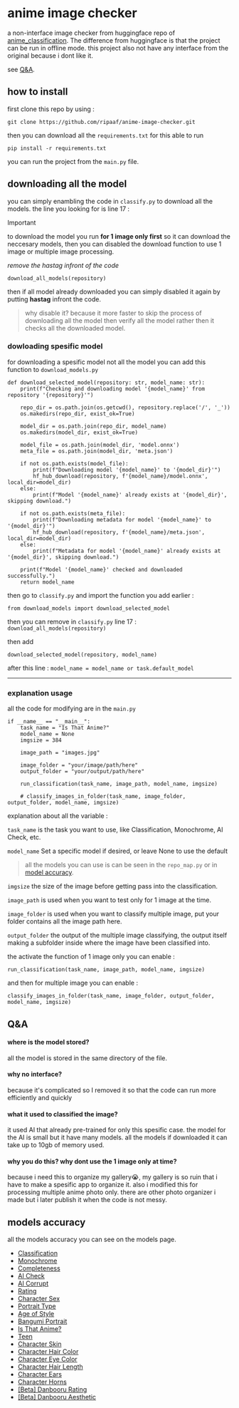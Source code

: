 # anime image checker
a non-interface image checker from huggingface repo of [anime_classification](https://huggingface.co/deepghs/anime_classification  "anime_classification"). The difference from huggingface is that the project can be run in offline mode. this project also not have any interface from the original because i dont like it.

see [Q&A](#qa).

## how to install
first clone this repo by using :
```
git clone https://github.com/ripaaf/anime-image-checker.git
```
then you can download all the `requirements.txt` for this able to run
```
pip install -r requirements.txt
```
you can run the project from the `main.py` file.
## downloading all the model
you can simply enambling the code in `classify.py` to download all the models. the line you looking for is line 17 :

> [!IMPORTANT]  
> to download the model you run **for 1 image only first** so it can download the neccesary models, then you can disabled the download function to use 1 image or multiple image processing.

*remove the hastag infront of the code*
```
download_all_models(repository)
```
then if all model already downloaded you can simply disabled it again by putting **hastag** infront the code. 
> why disable it? because it more faster to skip the process of downloading all the model then verify all the model rather then it checks all the downloaded model.

### dowloading spesific model
for downloading a spesific model not all the model you can add this function to `download_models.py`

```
def download_selected_model(repository: str, model_name: str):
    print(f"Checking and downloading model '{model_name}' from repository '{repository}'")

    repo_dir = os.path.join(os.getcwd(), repository.replace('/', '_'))
    os.makedirs(repo_dir, exist_ok=True)

    model_dir = os.path.join(repo_dir, model_name)
    os.makedirs(model_dir, exist_ok=True)

    model_file = os.path.join(model_dir, 'model.onnx')
    meta_file = os.path.join(model_dir, 'meta.json')

    if not os.path.exists(model_file):
        print(f"Downloading model '{model_name}' to '{model_dir}'")
        hf_hub_download(repository, f'{model_name}/model.onnx', local_dir=model_dir)
    else:
        print(f"Model '{model_name}' already exists at '{model_dir}', skipping download.")

    if not os.path.exists(meta_file):
        print(f"Downloading metadata for model '{model_name}' to '{model_dir}'")
        hf_hub_download(repository, f'{model_name}/meta.json', local_dir=model_dir)
    else:
        print(f"Metadata for model '{model_name}' already exists at '{model_dir}', skipping download.")

    print(f"Model '{model_name}' checked and downloaded successfully.")
    return model_name

```

then go to `classify.py` and import the function you add earlier :

```
from download_models import download_selected_model
```

then you can remove in `classify.py` line 17 :
`download_all_models(repository)` 

then add 

```
download_selected_model(repository, model_name)
```
after this line : `model_name = model_name or task.default_model`

------------

### explanation usage
all the code for modifying are in the `main.py` 
```
if __name__ == "__main__":
    task_name = "Is That Anime?"  
    model_name = None 
    imgsize = 384 

    image_path = "images.jpg"

    image_folder = "your/image/path/here"
    output_folder = "your/output/path/here"

    run_classification(task_name, image_path, model_name, imgsize)

    # classify_images_in_folder(task_name, image_folder, output_folder, model_name, imgsize)
```
explanation about all the variable :

`task_name` is the task you want to use, like Classification, Monochrome, AI Check, etc.

`model_name` Set a specific model if desired, or leave None to use the default

> all the models you can use is can be seen in the `repo_map.py` or in [model accuracy](#models-accuracy).

`imgsize` the size of the image before getting pass into the classification.

`image_path` is used when you want to test only for 1 image at the time.

`image_folder` is used when you want to classify multiple image, put your folder contains all the image path here.

`output_folder` the output of the multiple image classifying, the output itself making a subfolder inside where the image have been classified into.

the activate the function of 1 image only you can enable :
```
run_classification(task_name, image_path, model_name, imgsize)
```
and then for multiple image you can enable :
```
classify_images_in_folder(task_name, image_folder, output_folder, model_name, imgsize)
```

## Q&A
#### where is the model stored?
all the model is stored in the same directory of the file.

#### why no interface?
because it's complicated so I removed it so that the code can run more efficiently and quickly
#### what it used to classified the image?
it used AI that already pre-trained for only this spesific case. the model for the AI is small but it have many models. all the models if downloaded it can take up to 10gb of memory used.
#### why you do this? why dont use the 1 image only at time?
because i need this to organize my gallery😭, my gallery is so ruin that i have to make a spesific app to organize it. also i modified this for processing multiple anime photo only. there are other photo organizer i made but i later publish it when the code is not messy.

## models accuracy
all the models accuracy  you can see on the models page.
- [Classification](https://huggingface.co/deepghs/anime_classification)
- [Monochrome](https://huggingface.co/deepghs/monochrome_detect)
- [Completeness](https://huggingface.co/deepghs/anime_completeness)
- [AI Check](https://huggingface.co/deepghs/anime_ai_check)
- [AI Corrupt](https://huggingface.co/deepghs/ai_image_corrupted)
- [Rating](https://huggingface.co/deepghs/anime_rating)
- [Character Sex](https://huggingface.co/deepghs/anime_ch_sex)
- [Portrait Type](https://huggingface.co/deepghs/anime_portrait)
- [Age of Style](https://huggingface.co/deepghs/anime_style_ages)
- [Bangumi Portrait](https://huggingface.co/deepghs/bangumi_char_type)
- [Is That Anime?](https://huggingface.co/deepghs/anime_real_cls)
- [Teen](https://huggingface.co/deepghs/anime_teen)
- [Character Skin](https://huggingface.co/deepghs/anime_ch_skin_color)
- [Character Hair Color](https://huggingface.co/deepghs/anime_ch_hair_color)
- [Character Eye Color](https://huggingface.co/deepghs/anime_ch_eye_color)
- [Character Hair Length](https://huggingface.co/deepghs/anime_ch_hair_length)
- [Character Ears](https://huggingface.co/deepghs/anime_ch_ear)
- [Character Horns](https://huggingface.co/deepghs/anime_ch_horn)
- [[Beta] Danbooru Rating](https://huggingface.co/deepghs/anime_dbrating)
- [[Beta] Danbooru Aesthetic](https://huggingface.co/deepghs/anime_aesthetic)


